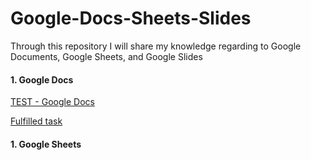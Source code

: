 # Google-Docs-Sheets-Slides
Through this repository I will share my knowledge regarding to Google Documents, Google Sheets, and Google Slides

#### 1. Google Docs
[TEST - Google Docs](https://docs.google.com/document/d/1-4NQhQ5o6NJWUINootguz8li4cVxjVdZOvHcHpbi5yU/edit?usp=sharing)

[Fulfilled task](https://docs.google.com/document/d/1ePcwxwIav80MlKc-RRbs_sBsYHl102TtT8MpFGYVCa8/edit?usp=sharing)

#### 1. Google Sheets






















